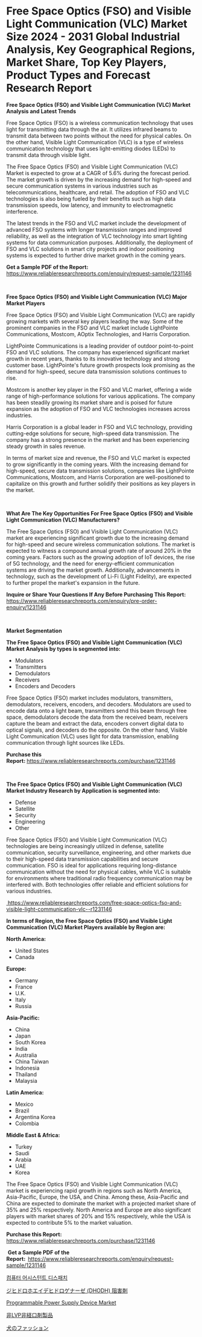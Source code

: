 <p><h1>Free Space Optics (FSO) and Visible Light Communication (VLC) Market Size 2024 - 2031 Global Industrial Analysis, Key Geographical Regions, Market Share, Top Key Players, Product Types and Forecast Research Report</h1></p><p><strong>Free Space Optics (FSO) and Visible Light Communication (VLC) Market Analysis and Latest Trends</strong></p>
<p><p>Free Space Optics (FSO) is a wireless communication technology that uses light for transmitting data through the air. It utilizes infrared beams to transmit data between two points without the need for physical cables. On the other hand, Visible Light Communication (VLC) is a type of wireless communication technology that uses light-emitting diodes (LEDs) to transmit data through visible light.</p><p>The Free Space Optics (FSO) and Visible Light Communication (VLC) Market is expected to grow at a CAGR of 5.6% during the forecast period. The market growth is driven by the increasing demand for high-speed and secure communication systems in various industries such as telecommunications, healthcare, and retail. The adoption of FSO and VLC technologies is also being fueled by their benefits such as high data transmission speeds, low latency, and immunity to electromagnetic interference.</p><p>The latest trends in the FSO and VLC market include the development of advanced FSO systems with longer transmission ranges and improved reliability, as well as the integration of VLC technology into smart lighting systems for data communication purposes. Additionally, the deployment of FSO and VLC solutions in smart city projects and indoor positioning systems is expected to further drive market growth in the coming years.</p></p>
<p><strong>Get a Sample PDF of the Report:&nbsp;</strong> <a href="https://www.reliableresearchreports.com/enquiry/request-sample/1231146">https://www.reliableresearchreports.com/enquiry/request-sample/1231146</a></p>
<p>&nbsp;</p>
<p><strong>Free Space Optics (FSO) and Visible Light Communication (VLC) Major Market Players</strong></p>
<p><p>Free Space Optics (FSO) and Visible Light Communication (VLC) are rapidly growing markets with several key players leading the way. Some of the prominent companies in the FSO and VLC market include LightPointe Communications, Mostcom, AOptix Technologies, and Harris Corporation.</p><p>LightPointe Communications is a leading provider of outdoor point-to-point FSO and VLC solutions. The company has experienced significant market growth in recent years, thanks to its innovative technology and strong customer base. LightPointe's future growth prospects look promising as the demand for high-speed, secure data transmission solutions continues to rise.</p><p>Mostcom is another key player in the FSO and VLC market, offering a wide range of high-performance solutions for various applications. The company has been steadily growing its market share and is poised for future expansion as the adoption of FSO and VLC technologies increases across industries.</p><p>Harris Corporation is a global leader in FSO and VLC technology, providing cutting-edge solutions for secure, high-speed data transmission. The company has a strong presence in the market and has been experiencing steady growth in sales revenue.</p><p>In terms of market size and revenue, the FSO and VLC market is expected to grow significantly in the coming years. With the increasing demand for high-speed, secure data transmission solutions, companies like LightPointe Communications, Mostcom, and Harris Corporation are well-positioned to capitalize on this growth and further solidify their positions as key players in the market.</p></p>
<p>&nbsp;</p>
<p><strong>What Are The Key Opportunities For Free Space Optics (FSO) and Visible Light Communication (VLC) Manufacturers?</strong></p>
<p><p>The Free Space Optics (FSO) and Visible Light Communication (VLC) market are experiencing significant growth due to the increasing demand for high-speed and secure wireless communication solutions. The market is expected to witness a compound annual growth rate of around 20% in the coming years. Factors such as the growing adoption of IoT devices, the rise of 5G technology, and the need for energy-efficient communication systems are driving the market growth. Additionally, advancements in technology, such as the development of Li-Fi (Light Fidelity), are expected to further propel the market's expansion in the future.</p></p>
<p><strong>Inquire or Share Your Questions If Any Before Purchasing This Report:</strong> <a href="https://www.reliableresearchreports.com/enquiry/pre-order-enquiry/1231146">https://www.reliableresearchreports.com/enquiry/pre-order-enquiry/1231146</a></p>
<p>&nbsp;</p>
<p><strong>Market Segmentation</strong></p>
<p><strong>The Free Space Optics (FSO) and Visible Light Communication (VLC) Market Analysis by types is segmented into:</strong></p>
<p><ul><li>Modulators</li><li>Transmitters</li><li>Demodulators</li><li>Receivers</li><li>Encoders and Decoders</li></ul></p>
<p><p>Free Space Optics (FSO) market includes modulators, transmitters, demodulators, receivers, encoders, and decoders. Modulators are used to encode data onto a light beam, transmitters send this beam through free space, demodulators decode the data from the received beam, receivers capture the beam and extract the data, encoders convert digital data to optical signals, and decoders do the opposite. On the other hand, Visible Light Communication (VLC) uses light for data transmission, enabling communication through light sources like LEDs.</p></p>
<p><strong>Purchase this Report:&nbsp;</strong><a href="https://www.reliableresearchreports.com/purchase/1231146">https://www.reliableresearchreports.com/purchase/1231146</a></p>
<p>&nbsp;</p>
<p><strong>The Free Space Optics (FSO) and Visible Light Communication (VLC) Market Industry Research by Application is segmented into:</strong></p>
<p><ul><li>Defense</li><li>Satellite</li><li>Security</li><li>Engineering</li><li>Other</li></ul></p>
<p><p>Free Space Optics (FSO) and Visible Light Communication (VLC) technologies are being increasingly utilized in defense, satellite communication, security surveillance, engineering, and other markets due to their high-speed data transmission capabilities and secure communication. FSO is ideal for applications requiring long-distance communication without the need for physical cables, while VLC is suitable for environments where traditional radio frequency communication may be interfered with. Both technologies offer reliable and efficient solutions for various industries.</p></p>
<p><a href="https://www.reliableresearchreports.com/free-space-optics-fso-and-visible-light-communication-vlc--r1231146">&nbsp;https://www.reliableresearchreports.com/free-space-optics-fso-and-visible-light-communication-vlc--r1231146</a></p>
<p><strong>In terms of Region, the Free Space Optics (FSO) and Visible Light Communication (VLC) Market Players available by Region are:</strong></p>
<p>
    <p> <strong> North America: </strong>
        <ul>
            <li>United States</li>
            <li>Canada</li>
        </ul>
        </p> 
    <p> <strong> Europe: </strong>
        <ul>
            <li>Germany</li>
            <li>France</li>
            <li>U.K.</li>
            <li>Italy</li>
            <li>Russia</li>
        </ul>
        </p> 
    <p> <strong> Asia-Pacific: </strong>
        <ul>
            <li>China</li>
            <li>Japan</li>
            <li>South Korea</li>
            <li>India</li>
            <li>Australia</li>
            <li>China Taiwan</li>
            <li>Indonesia</li>
            <li>Thailand</li>
            <li>Malaysia</li>
        </ul>
        </p> 
    <p> <strong> Latin America: </strong>
        <ul>
            <li>Mexico</li>
            <li>Brazil</li>
            <li>Argentina Korea</li>
            <li>Colombia</li>
        </ul>
        </p> 
    <p> <strong> Middle East & Africa: </strong>
        <ul>
            <li>Turkey</li>
            <li>Saudi</li>
            <li>Arabia</li>
            <li>UAE</li>
            <li>Korea</li>
        </ul>
    </p>
    </p>
<p><p>The Free Space Optics (FSO) and Visible Light Communication (VLC) market is experiencing rapid growth in regions such as North America, Asia-Pacific, Europe, the USA, and China. Among these, Asia-Pacific and China are expected to dominate the market with a projected market share of 35% and 25% respectively. North America and Europe are also significant players with market shares of 20% and 15% respectively, while the USA is expected to contribute 5% to the market valuation.</p></p>
<p><strong>Purchase this Report: </strong><a href="https://www.reliableresearchreports.com/purchase/1231146">https://www.reliableresearchreports.com/purchase/1231146</a></p>
<p>&nbsp;<strong>Get a Sample PDF of the Report:&nbsp;&nbsp;</strong><a href="https://www.reliableresearchreports.com/enquiry/request-sample/1231146">https://www.reliableresearchreports.com/enquiry/request-sample/1231146</a></p>
<p><strong></strong></p>
<p><p><a href="https://github.com/JeromeRtyau89966/Market-Research-Report-List-2/blob/main/2863540161664.md">컴퓨터 어시스턴트 디스패치</a></p><p><a href="https://github.com/JanickJohns/Market-Research-Report-List-1/blob/main/2422561151753.md">ジヒドロホエイデヒドロゲナーゼ (DHODH) 阻害剤</a></p><p><a href="https://github.com/SheilaBruen2023/Market-Research-Report-List-1/blob/main/programmable-power-supply-device-market.md">Programmable Power Supply Device Market</a></p><p><a href="https://medium.com/@kimalker_178/%E9%9D%9Elvp%E3%81%AE%E6%B3%A8%E5%B0%84%E5%89%A4%E8%A3%BD%E5%93%81%E3%81%AE%E5%B8%82%E5%A0%B4%E3%82%B7%E3%82%A7%E3%82%A2%E3%81%A8%E6%96%B0%E3%81%97%E3%81%84%E3%83%88%E3%83%AC%E3%83%B3%E3%83%89%E5%88%86%E6%9E%90-%E7%A8%AE%E9%A1%9E-%E7%94%A8%E9%80%94-%E6%9C%80%E7%B5%82%E4%BD%BF%E7%94%A8%E9%80%94%E3%81%A82024%E5%B9%B4%E3%81%8B%E3%82%892031%E5%B9%B4%E3%81%BE%E3%81%A7%E3%81%AE%E4%BA%88%E6%B8%AC%E3%81%AB%E3%82%88%E3%82%8B-b66b11d31b85">非LVP非経口剤製品</a></p><p><a href="https://medium.com/@amal.rattrout/%E7%8A%AC%E3%81%AE%E3%83%95%E3%82%A1%E3%83%83%E3%82%B7%E3%83%A7%E3%83%B3%E5%B8%82%E5%A0%B4%E3%83%AC%E3%83%9D%E3%83%BC%E3%83%88-%E8%A3%BD%E5%93%81%E3%82%BF%E3%82%A4%E3%83%97-%E3%82%B3%E3%83%BC%E3%83%88-%E9%A6%96%E8%BC%AA-%E3%82%BB%E3%83%BC%E3%82%BF%E3%83%BC-%E3%82%B7%E3%83%A3%E3%83%84-%E3%82%B9%E3%82%BF%E3%82%A4%E3%83%AA%E3%83%83%E3%82%B7%E3%83%A5%E3%81%AA%E3%83%89%E3%83%AC%E3%82%B9-%E3%82%A8%E3%83%B3%E3%83%89%E3%83%A6%E3%83%BC%E3%82%B9-%E5%B0%8F%E5%9E%8B%E7%8A%AC-%E5%A4%A7%E5%9E%8B%E7%8A%AC-%E5%9C%B0%E5%9F%9F2024%E5%B9%B4-2031%E5%B9%B4-62447099592f">犬のファッション</a></p></p>